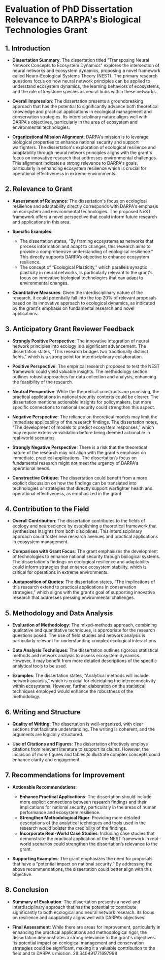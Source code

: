 # Evaluation of PhD Dissertation Relevance to DARPA's Biological Technologies Grant

## 1. Introduction

- **Dissertation Summary**: The dissertation titled "Transposing Neural Network Concepts to Ecosystem Dynamics" explores the intersection of neural networks and ecosystem dynamics, proposing a novel framework called Neuro-Ecological Systems Theory (NEST). The primary research questions focus on how neural network principles can be applied to understand ecosystem dynamics, the learning behaviors of ecosystems, and the role of keystone species as neural hubs within these networks.

- **Overall Impression**: The dissertation presents a groundbreaking approach that has the potential to significantly advance both theoretical knowledge and practical applications in ecological management and conservation strategies. Its interdisciplinary nature aligns well with DARPA's objectives, particularly in the area of ecosystem and environmental technologies.

- **Organizational Mission Alignment**: DARPA's mission is to leverage biological properties to enhance national security and support warfighters. The dissertation's exploration of ecological resilience and adaptability through neural network principles aligns with the grant's focus on innovative research that addresses environmental challenges. This alignment indicates a strong relevance to DARPA's goals, particularly in enhancing ecosystem resilience which is crucial for operational effectiveness in extreme environments.

## 2. Relevance to Grant

- **Assessment of Relevance**: The dissertation's focus on ecological resilience and adaptability directly corresponds with DARPA's emphasis on ecosystem and environmental technologies. The proposed NEST framework offers a novel perspective that could inform future research and applications in this area.

- **Specific Examples**:
  - The dissertation states, “By framing ecosystems as networks that process information and adapt to changes, this research aims to provide a comprehensive understanding of ecological resilience.” This directly supports DARPA’s objective to enhance ecosystem resilience.
  - The concept of “Ecological Plasticity,” which parallels synaptic plasticity in neural networks, is particularly relevant to the grant's focus on innovative biological technologies that can adapt to environmental changes.

- **Quantitative Measures**: Given the interdisciplinary nature of the research, it could potentially fall into the top 20% of relevant proposals based on its innovative approach to ecological dynamics, as indicated by the grant's emphasis on fundamental research and novel applications.

## 3. Anticipatory Grant Reviewer Feedback

- **Strongly Positive Perspective**: The innovative integration of neural network principles into ecology is a significant advancement. The dissertation states, “This research bridges two traditionally distinct fields,” which is a strong point for interdisciplinary collaboration.

- **Positive Perspective**: The empirical research proposed to test the NEST framework could yield valuable insights. The methodology section outlines robust approaches for data collection and analysis, enhancing the feasibility of the research.

- **Neutral Perspective**: While the theoretical constructs are promising, the practical applications in national security contexts could be clearer. The dissertation mentions actionable insights for policymakers, but more specific connections to national security could strengthen this aspect.

- **Negative Perspective**: The reliance on theoretical models may limit the immediate applicability of the research findings. The dissertation notes, “The development of models to predict ecosystem responses,” which may require extensive validation before being deemed actionable in real-world scenarios.

- **Strongly Negative Perspective**: There is a risk that the theoretical nature of the research may not align with the grant's emphasis on immediate, practical applications. The dissertation’s focus on fundamental research might not meet the urgency of DARPA's operational needs.

- **Constructive Critique**: The dissertation could benefit from a more explicit discussion on how the findings can be translated into technologies or strategies that directly support warfighter health and operational effectiveness, as emphasized in the grant.

## 4. Contribution to the Field

- **Overall Contribution**: The dissertation contributes to the fields of ecology and neuroscience by establishing a theoretical framework that synthesizes insights from both disciplines. This interdisciplinary approach could foster new research avenues and practical applications in ecosystem management.

- **Comparison with Grant Focus**: The grant emphasizes the development of technologies to enhance national security through biological systems. The dissertation's findings on ecological resilience and adaptability could inform strategies that enhance ecosystem stability, which is critical for operations in extreme environments.

- **Juxtaposition of Quotes**: The dissertation states, “The implications of this research extend to practical applications in conservation strategies,” which aligns with the grant’s goal of supporting innovative research that addresses pressing environmental challenges.

## 5. Methodology and Data Analysis

- **Evaluation of Methodology**: The mixed-methods approach, combining qualitative and quantitative techniques, is appropriate for the research questions posed. The use of field studies and network analysis is particularly relevant for understanding complex ecological interactions.

- **Data Analysis Techniques**: The dissertation outlines rigorous statistical methods and network analysis to assess ecosystem dynamics. However, it may benefit from more detailed descriptions of the specific analytical tools to be used.

- **Examples**: The dissertation states, “Analytical methods will include network analysis,” which is crucial for elucidating the interconnectivity within ecosystems. However, further elaboration on the statistical techniques employed would enhance the robustness of the methodology.

## 6. Writing and Structure

- **Quality of Writing**: The dissertation is well-organized, with clear sections that facilitate understanding. The writing is coherent, and the arguments are logically structured.

- **Use of Citations and Figures**: The dissertation effectively employs citations from relevant literature to support its claims. However, the inclusion of more figures and tables to illustrate complex concepts could enhance clarity and engagement.

## 7. Recommendations for Improvement

- **Actionable Recommendations**:
  - **Enhance Practical Applications**: The dissertation should include more explicit connections between research findings and their implications for national security, particularly in the areas of human performance and ecosystem resilience.
  - **Strengthen Methodological Rigor**: Providing more detailed descriptions of the analytical techniques and tools used in the research would bolster the credibility of the findings.
  - **Incorporate Real-World Case Studies**: Including case studies that demonstrate the practical application of the NEST framework in real-world scenarios could strengthen the dissertation’s relevance to the grant.

- **Supporting Examples**: The grant emphasizes the need for proposals that have a “potential impact on national security.” By addressing the above recommendations, the dissertation could better align with this objective.

## 8. Conclusion

- **Summary of Evaluation**: The dissertation presents a novel and interdisciplinary approach that has the potential to contribute significantly to both ecological and neural network research. Its focus on resilience and adaptability aligns well with DARPA’s objectives.

- **Final Assessment**: While there are areas for improvement, particularly in enhancing the practical applications and methodological rigor, the dissertation demonstrates a strong relevance to the grant's objectives. Its potential impact on ecological management and conservation strategies could be significant, making it a valuable contribution to the field and to DARPA's mission. 28.340491771697998
